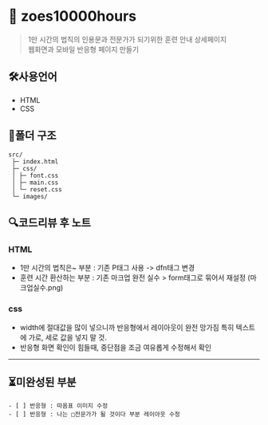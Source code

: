 # 🚀 zoes10000hours
> 1만 시간의 법칙의 인용문과 전문가가 되기위한 훈련 안내 상세페이지  
> 웹화면과 모바일 반응형 페이지 만들기
> 
## 🛠️사용언어
- HTML
- CSS

## 📂폴더 구조

```text
src/
 ├─ index.html
 ├─ css/
 │ ├─ font.css
 │ ├─ main.css
 │ └─ reset.css
 └─ images/
```

## 🔍코드리뷰 후 노트

### HTML
- 1만 시간의 법칙은~ 부분 : 기존 P태그 사용 -> dfn태그 변경
- 훈련 시간 환산하는 부분 : 기존 마크업 완전 실수 > form태그로 묶어서 재설정
  (마크업실수.png)

### css
- width에 절대값을 많이 넣으니까 반응형에서 레이아웃이 완전 망가짐
  특히 텍스트에 가로, 세로 값을 넣지 말 것.
- 반응형 화면 확인이 힘들때, 중단점을 조금 여유롭게 수정해서 확인

---

## ⏳미완성된 부분
```ul
- [ ] 반응형 : 따옴표 이미지 수정
- [ ] 반응형 : 나는 □전문가가 될 것이다 부분 레이아웃 수정
```
